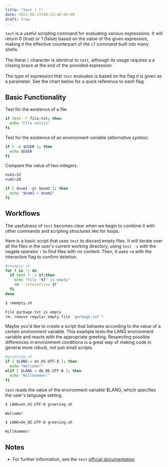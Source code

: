 ```yaml
---
title: "test | ["
date: 2021-08-21T08:32:40-04:00
draft: true
---
```


`test` is a useful scripting command for evaluating various expressions.
It will return 0 (true) or 1 (false) based on the value of the given expression,
making it the effective counterpart of the `if` command built into many shells.
<br>
<br>
The literal `[` character is identical to `test`, although its usage requires a
a closing brace at the end of the provided expression.
<br>
<br>
The type of expression that `test` evaluates is based on the flag it is given
as a parameter. See the chart below for a quick reference to each flag.

## Basic Functionality

Test for the existence of a file.

```bash
if test -f file.txt; then
  echo "File exists"
fi
```

Test for the existence of an environment variable _(alternative syntax)_.

```bash
if [ -n $USER ]; then
  echo $USER
fi
```

Compare the value of two integers.

```bash
num1=32
num2=20

if [ $num1 -gt $num2 ]; then
  echo "$num1 > $num2"
fi
```

## Workflows

The usefulness of `test` becomes clear when we begin to combine it with other
commands and scripting structures like for loops.

Here is a basic script that uses `test` to discard empty files. It will iterate
over all the files in the user's current working directory, using `test -s` with
the negate operator `!` to find files with no content. Then, it uses `rm` with
the interactive flag to confirm deletion.

```bash
#rmempty.sh
for f in *; do
  if test ! -s $f;then
    echo "File "$f" is empty"
    rm --interactive $f
  fi
done
```

```bash
$ rmempty.sh

File garbage.txt is empty
rm: remove regular empty file 'garbage.txt'?
```

Maybe you'd like to create a script that behaves according to the value of a certain
environment variable. This example tests the LANG environment variable and reacts
with the appropriate greeting. Respecting possible differences in environment
conditions is a great way of making code in general more robust, not just small
scripts.

```bash
#greeting.sh
if [ $LANG = en_US.UTF-8 ]; then
  echo "Welcome!"
elif [ $LANG = de_DE.UTF-8 ]; then
  echo "Willkommen!"
fi
```

`test` reads the value of the environment variable $LANG, which specifies the user's
language setting.

```bash
$ LANG=en_US.UTF-8 greeting.sh

Welcome!

$ LANG=de_DE.UTF-8 greeting.sh

Willkommen!
```

## Notes

- For further information, see the `test` [official documentation](https://pubs.opengroup.org/onlinepubs/009695399/utilities/test.html)
